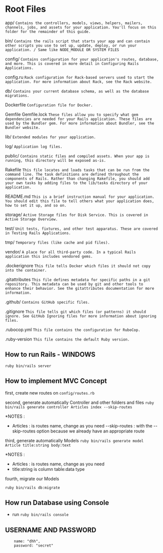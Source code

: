 # Root Files

app/	`Contains the controllers, models, views, helpers, mailers, channels, jobs, and assets for your application. You'll focus on this folder for the remainder of this guide.`

bin/	`Contains the rails script that starts your app and can contain other scripts you use to set up, update, deploy, or run your application. / Same like NODE_MODULE OR SYSTEM FILES`

config/	`Contains configuration for your application's routes, database, and more. This is covered in more detail in Configuring Rails Applications.`

config.ru	`Rack configuration for Rack-based servers used to start the application. For more information about Rack, see the Rack website.`

db/	`Contains your current database schema, as well as the database migrations.`

Dockerfile	`Configuration file for Docker.`

Gemfile
Gemfile.lock	`These files allow you to specify what gem dependencies are needed for your Rails application. These files are used by the Bundler gem. For more information about Bundler, see the Bundler website.`

lib/	`Extended modules for your application.`

log/	`Application log files.`

public/	`Contains static files and compiled assets. When your app is running, this directory will be exposed as-is.`

Rakefile	`This file locates and loads tasks that can be run from the command line. The task definitions are defined throughout the components of Rails. Rather than changing Rakefile, you should add your own tasks by adding files to the lib/tasks directory of your application.`

README.md	`This is a brief instruction manual for your application. You should edit this file to tell others what your application does, how to set it up, and so on.`

storage/	`Active Storage files for Disk Service. This is covered in Active Storage Overview.`

test/	`Unit tests, fixtures, and other test apparatus. These are covered in Testing Rails Applications.`

tmp/	`Temporary files (like cache and pid files).`

vendor/	`A place for all third-party code. In a typical Rails application this includes vendored gems.`

.dockerignore	`This file tells Docker which files it should not copy into the container.`

.gitattributes	`This file defines metadata for specific paths in a git repository. This metadata can be used by git and other tools to enhance their behavior. See the gitattributes documentation for more information.`

.github/	`Contains GitHub specific files.`

.gitignore	`This file tells git which files (or patterns) it should ignore. See GitHub Ignoring files for more information about ignoring files.`

.rubocop.yml	`This file contains the configuration for RuboCop.`

.ruby-version	`This file contains the default Ruby version.`


## How to run Rails - WINDOWS

`ruby bin/rails server`


## How to implement MVC Concept

first, create new routes on `config/routes.rb`

second, generate automatically Controller and other folders and files
`ruby bin/rails generate controller Articles index --skip-routes`

*NOTES :
- Articles : is routes name, change as you need
--skip-routes : with the --skip-routes option because we already have an appropriate route

third, generate automatically Models
`ruby bin/rails generate model Article title:string body:text`

*NOTES :
- Articles : is routes name, change as you need
- title:string is column table:data type

fourth, migrate our Models

`ruby bin/rails db:migrate`

## How run Database using Console

- run `ruby bin/rails console`

## USERNAME AND PASSWORD

```
    name: "dhh", 
    password: "secret"
```



